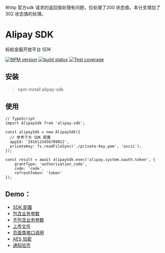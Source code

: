 #http 官方sdk 请求的返回值处理有问题，仅处理了200 状态值，本分支增加了 302 状态值的处理。


# Alipay SDK

蚂蚁金服开放平台 SDK

[![NPM version][npm-image]][npm-url]
[![build status][travis-image]][travis-url]
[![Test coverage][codecov-image]][codecov-url]

[npm-image]: https://img.shields.io/npm/v/alipay-sdk.svg?style=flat-square
[npm-url]: https://npmjs.org/package/alipay-sdk
[travis-image]: https://img.shields.io/travis/alipay/alipay-sdk-nodejs.svg?style=flat-square
[travis-url]: https://travis-ci.org/alipay/alipay-sdk-nodejs
[codecov-image]: https://img.shields.io/codecov/c/github/alipay/alipay-sdk-nodejs.svg?style=flat-square
[codecov-url]: https://codecov.io/gh/alipay/alipay-sdk-nodejs



## 安装
> npm install alipay-sdk


## 使用
```
// TypeScript
import AlipaySdk from 'alipay-sdk';

const alipaySdk = new AlipaySdk({
  // 参考下方 SDK 配置
  appId: '2016123456789012',
  privateKey: fs.readFileSync('./private-key.pem', 'ascii'),
});

const result = await alipaySdk.exec('alipay.system.oauth.token', {
	grantType: 'authorization_code',
	code: 'code',
	refreshToken: 'token'
});
```

## Demo：
- [SDK 配置](https://www.yuque.com/chenqiu/alipay-node-sdk/config-sdk)
- [包含业务参数](https://www.yuque.com/chenqiu/alipay-node-sdk/with_biz_content)
- [不包含业务参数](https://www.yuque.com/chenqiu/alipay-node-sdk/without_biz_content)
- [上传文件](https://www.yuque.com/chenqiu/alipay-node-sdk/file_upload)
- [页面类接口调用](https://www.yuque.com/chenqiu/alipay-node-sdk/page_api)
- [AES 加密](https://www.yuque.com/chenqiu/alipay-node-sdk/aes)
- [通知验签](https://www.yuque.com/chenqiu/alipay-node-sdk/msg_verify)
